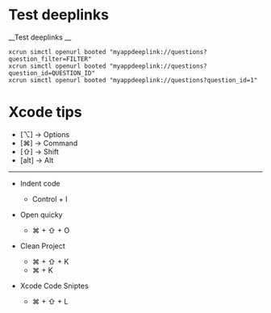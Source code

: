 # Test deeplinks 

__Test deeplinks __

```
xcrun simctl openurl booted "myappdeeplink://questions?question_filter=FILTER"
xcrun simctl openurl booted "myappdeeplink://questions?question_id=QUESTION_ID"
xcrun simctl openurl booted "myappdeeplink://questions?question_id=1"
```

#  Xcode tips

* [⌥] -> Options 
* [⌘] -> Command
* [⇧] -> Shift
* [alt] -> Alt

----

* Indent code
    * Control + I
    
* Open quicky
    * ⌘ + ⇧ + O
    
* Clean Project
    * ⌘ + ⇧ + K
    * ⌘ + K

* Xcode Code Sniptes
    * ⌘ + ⇧ + L
